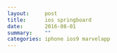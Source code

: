 ```yaml
---
layout:     post
title:      ios springboard
date:       2016-08-01
summary:    ""
categories: iphone ios9 marvelapp
---
```

